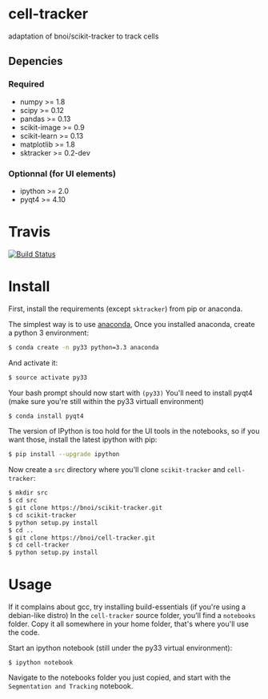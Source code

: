 # cell-tracker

adaptation of bnoi/scikit-tracker to track cells

## Depencies

### Required

* numpy >= 1.8
* scipy >= 0.12
* pandas >= 0.13
* scikit-image >= 0.9
* scikit-learn >= 0.13
* matplotlib >= 1.8
* sktracker >= 0.2-dev


### Optionnal (for UI elements)

* ipython >= 2.0
* pyqt4 >= 4.10

# Travis
[![Build Status](https://travis-ci.org/bnoi/cell-tracker.png?branch=master)](https://travis-ci.org/bnoi/cell-tracker)


# Install

First, install the requirements (except `sktracker`) from pip or anaconda.

The simplest way is to use [anaconda](https://store.continuum.io/cshop/anaconda/),
Once you installed anaconda, create a python 3 environment:

```bash
$ conda create -n py33 python=3.3 anaconda
```

And activate it:

```bash
$ source activate py33
```

Your bash prompt should now start with `(py33)`
You'll need to install pyqt4 (make sure you're still within the py33 virtuall environment)

```bash
$ conda install pyqt4
```

The version of IPython is too hold for the UI tools in the notebooks,
so if you want those, install the latest ipython with pip:
```bash
$ pip install --upgrade ipython
```

Now create a `src` directory where you'll clone `scikit-tracker` and `cell-tracker`:

```bash
$ mkdir src
$ cd src
$ git clone https://bnoi/scikit-tracker.git
$ cd scikit-tracker
$ python setup.py install
$ cd ..
$ git clone https://bnoi/cell-tracker.git
$ cd cell-tracker
$ python setup.py install
```

# Usage

If it complains about gcc, try installing build-essentials (if you're
using a debian-like distro) In the `cell-tracker` source folder,
you'll find a `notebooks` folder. Copy it all somewhere in your home folder, that's where you'll use the code.

Start an ipython notebook (still under the py33 virtual environment):
```
$ ipython notebook
```

Navigate to the notebooks folder you just copied, and start with the `Segmentation and Tracking` notebook.


